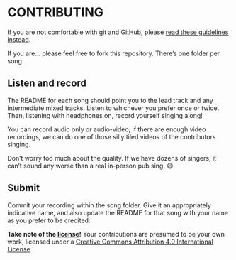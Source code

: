 # CONTRIBUTING
If you are not comfortable with git and GitHub, please [read these guidelines instead](HowToShare.md).

If you are… please feel free to fork this repository. There’s one folder per song.
## Listen and record
The README for each song should point you to the lead track and any intermediate mixed tracks. Listen to whichever you prefer once or twice. Then, listening with headphones on, record yourself singing along!

You can record audio only or audio-video; if there are enough video recordings, we can do one of those silly tiled videos of the contributors singing.

Don’t worry too much about the quality. If we have dozens of singers, it can’t sound any worse than a real in-person pub sing. :smile:
## Submit
Commit your recording within the song folder. Give it an appropriately indicative name, and also update the README for that song with your name as you prefer to be credited.

**Take note of the [license](LICENSE.md)!** Your contributions are presumed to be your own work, licensed under a [Creative Commons Attribution 4.0 International License](https://creativecommons.org/licenses/by/4.0/).
